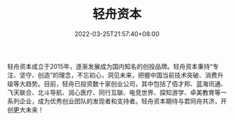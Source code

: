 ﻿---
weight: 
title: "轻舟资本"
description: "轻舟资本成立于2015年，逐渐发展成为国内知名的创投品牌"
date: 2022-03-25T21:57:40+08:00
lastmod: 2022-03-25T16:45:40+08:00
draft: false
authors: ["Metabd"]
featuredImage: "qingzhouziben.png"
link: ""
tags: ["投资机构","轻舟资本"]
categories: ["navigation"]
navigation: ["投资机构"]
lightgallery: true
toc: true
pinned: false
recommend: false
recommend1: false
---
轻舟资本成立于2015年，逐渐发展成为国内知名的创投品牌。轻舟资本秉持“专注、坚守、创造”的理念，不忘初心，洞见未来，把握中国当前技术突破、消费升级等大趋势。目前，轻舟已投资数十家创业公司，其中包括了佰才邦、蓝海讯通、飞天联合、北斗导航、润心医疗、同行互联、电竞世界、探知游学、卓美教育等一系列企业，成为优秀创业团队的发现者和支持者。轻舟资本期待与君同舟共济，开创更大未来！
